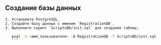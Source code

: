 ## Создание базы данных

    1. Установите PostgreSQL.
    2. Создайте базу данных с именем `RegistrationDB`.
    3. Выполните скрипт `ScriptsBD/init.sql` для создания таблиц:
 ```bash
    psql -U <имя_пользователя> -d RegistrationDB -f ScriptsBD/init.sql
    ```